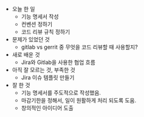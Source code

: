 - 오늘 한 일
    - 기능 명세서 작성
    - 컨벤션 정하기
    - 코드 리뷰 규칙 정하기
- 문제가 있었던 것
    - gitlab vs gerrit 중 무엇을 코드 리뷰할 때 사용할지?
- 새로 배운 것
    - Jira와 Gitlab을 사용한 협업 흐름
- 아직 잘 모르는 것, 부족한 것
    - Jira 이슈 템플릿 만들기
- 잘 한 것
    - 기능 명세서를 주도적으로 작성했음.
    - 마감기한을 정해서, 일이 원활하게 처리 되도록 도움.
    - 창의적인 아이디어 도출
  